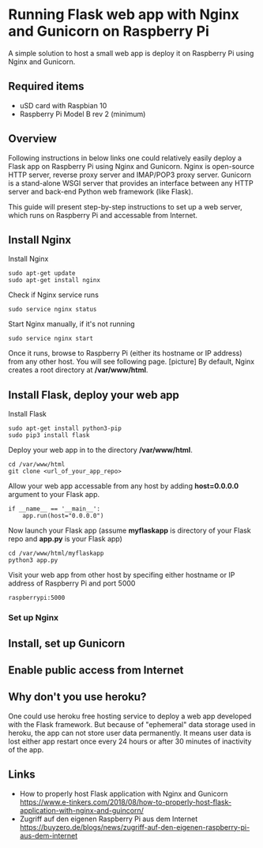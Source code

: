 # Running Flask web app with Nginx and Gunicorn on Raspberry Pi

A simple solution to host a small web app is deploy it on Raspberry Pi using Nginx and Gunicorn.

## Required items

- uSD card with Raspbian 10
- Raspberry Pi Model B rev 2 (minimum)

## Overview

Following instructions in below links one could relatively easily deploy a Flask app on Raspberry Pi using Nginx and Gunicorn.
Nginx is open-source HTTP server, reverse proxy server and IMAP/POP3 proxy server.
Gunicorn is a stand-alone WSGI server that provides an interface between any HTTP server and back-end Python web framework (like Flask).

This guide will present step-by-step instructions to set up a web server, which runs on Raspberry Pi and accessable from Internet.

## Install Nginx

Install Nginx

```
sudo apt-get update
sudo apt-get install nginx
```

Check if Nginx service runs
```
sudo service nginx status
```

Start Nginx manually, if it's not running
```
sudo service nginx start
```

Once it runs, browse to Raspberry Pi (either its hostname or IP address) from any other host.
You will see following page. [picture]
By default, Nginx creates a root directory at **/var/www/html**.

## Install Flask, deploy your web app

Install Flask
```
sudo apt-get install python3-pip
sudo pip3 install flask
```

Deploy your web app in to the directory **/var/www/html**.
```
cd /var/www/html
git clone <url_of_your_app_repo>
```

Allow your web app accessable from any host by adding **host=0.0.0.0** argument to your Flask app.
```
if __name__ == '__main__':
    app.run(host="0.0.0.0")
```

Now launch your Flask app (assume **myflaskapp** is directory of your Flask repo and **app.py** is your Flask app)
```
cd /var/www/html/myflaskapp
python3 app.py
```
Visit your web app from other host by specifing either hostname or IP address of Raspberry Pi and port 5000
```
raspberrypi:5000
```

### Set up Nginx

## Install, set up Gunicorn

## Enable public access from Internet

## Why don't you use heroku?

One could use heroku free hosting service to deploy a web app developed with the Flask framework.
But because of "ephemeral" data storage used in heroku, the app can not store user data permanently.
It means user data is lost either app restart once every 24 hours or after 30 minutes of inactivity of the app.

## Links
- How to properly host Flask application with Nginx and Gunicorn https://www.e-tinkers.com/2018/08/how-to-properly-host-flask-application-with-nginx-and-guincorn/
- Zugriff auf den eigenen Raspberry Pi aus dem Internet https://buyzero.de/blogs/news/zugriff-auf-den-eigenen-raspberry-pi-aus-dem-internet
